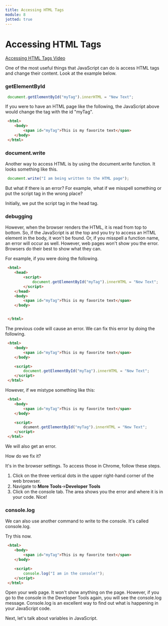 ```yaml
---
title: Accessing HTML Tags
module: 8
jotted: true
---
```


# Accessing HTML Tags

<p><a href="//www.youtube.com/embed/1aQplfKL2eI" data-lity>Accessing HTML Tags Video</a></p>

One of the most useful things that JavaScript can do is access HTML tags and change their content. Look at the example below.

### getElementById

```js
 document.getElementById("myTag").innerHTML = "New Text";
```
If you were to have an HTML page like the following, the JavaScript above would change the tag with the id "myTag".

```html
 <html>
    <body>
        <span id="myTag">This is my favorite text</span>
    </body>
 </html>
```
### document.write

Another way to access HTML is by using the document.write function.  It looks something like this.

```js
 document.write("I am being written to the HTML page");
```

But what if there is an error? For example, what if we misspell something or put the script tag in the wrong place?

Initially, we put the script tag in the head tag.

### debugging

However, when the browser renders the HTML, it is read from top to bottom. So, if the JavaScript is at the top and you try to access an HTML element in the body, it won't be found.  Or, if you misspell a function name, an error will occur as well.  However, web pages won't show you the error. Browsers do their best to show what they can.  

For example, if you were doing the following.

```html
 <html>
    <head>
        <script>
            document.getElementById("myTag").innerHTML = "New Text";
        </script>
    </head>
    <body>
        <span id="myTag">This is my favorite text</span>
    </body>


 </html>
```

The previous code will cause an error. We can fix this error by doing the following.


```html
 <html>
    <body>
        <span id="myTag">This is my favorite text</span>
    </body>

    <script>
        document.getElementById("myTag").innerHTML = "New Text";
    </script>
 </html>
```

However, if we mistype something like this:

```html
 <html>
    <body>
        <span id="myTag">This is my favorite text</span>
    </body>

    <script>
        dcument.getElementById("myTag").innerHTML = "New Text";
    </script>
 </html>
```
We will also get an error.

How do we fix it?

It's in the browser settings. To access those in Chrome, follow these steps.

1. Click on the three vertical dots in the upper right-hand corner of the web browser.
2. Navigate to **More Tools**->**Developer Tools**
3. Click on the console tab. The area shows you the error and where it is in your code. Nice!

### console.log

We can also use another command to write to the console. It's called console.log.

Try this now.

```html
 <html>
    <body>
        <span id="myTag">This is my favorite text</span>
    </body>

    <script>
        console.log("I am in the console!");
    </script>
 </html>
```

Open your web page. It won't show anything on the page. However, if you go to the console in the Developer Tools again, you will see the console.log message. Console.log is an excellent way to find out what is happening in your JavaScript code.

Next, let's talk about variables in JavaScript.